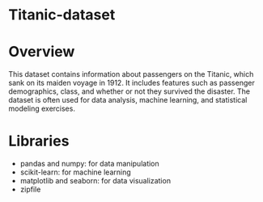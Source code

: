 # Titanic-dataset

# Overview
This dataset contains information about passengers on the Titanic, which sank on its maiden voyage in 1912. It includes features such as passenger demographics, class, and whether or not they survived the disaster. The dataset is often used for data analysis, machine learning, and statistical modeling exercises.

# Libraries
- pandas and numpy: for data manipulation
- scikit-learn: for machine learning
- matplotlib and seaborn: for data visualization
- zipfile
